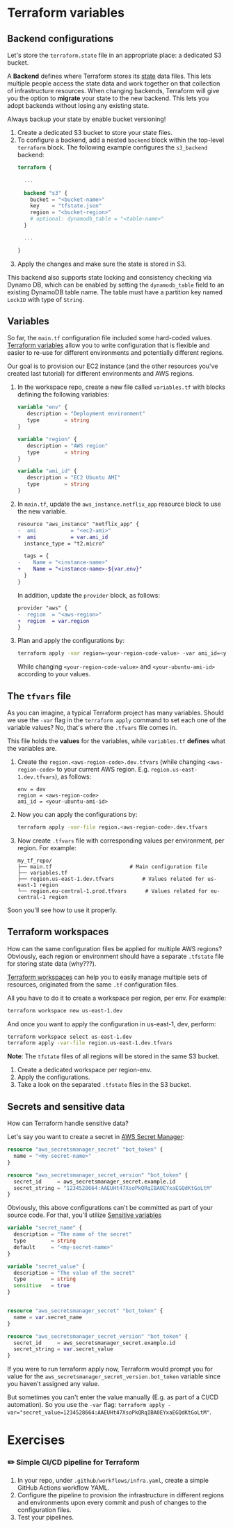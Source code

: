 # Terraform variables

## Backend configurations

Let's store the `terraform.state` file in an appropriate place: a dedicated S3 bucket.

A **Backend** defines where Terraform stores its [state](https://www.terraform.io/language/state) data files.
This lets multiple people access the state data and work together on that collection of infrastructure resources.
When changing backends, Terraform will give you the option to **migrate** your state to the new backend. 
This lets you adopt backends without losing any existing state.

Always backup your state by enable bucket versioning!

1. Create a dedicated S3 bucket to store your state files. 
2. To configure a backend, add a nested `backend` block within the top-level `terraform` block. The following example configures the `s3_backend` backend:
   ```terraform
   terraform {
   
     ...
    
     backend "s3" {
       bucket = "<bucket-name>"
       key    = "tfstate.json"
       region = "<bucket-region>"
       # optional: dynamodb_table = "<table-name>"
     }
   
     ...
   
   }
   ```
2. Apply the changes and make sure the state is stored in S3.

This backend also supports state locking and consistency checking via Dynamo DB, which can be enabled by setting the `dynamodb_table` field to an existing DynamoDB table name.
The table must have a partition key named `LockID` with type of `String`.

## Variables

So far, the `main.tf` configuration file included some hard-coded values.
[Terraform variables](https://developer.hashicorp.com/terraform/language/values/variables) allow you to write configuration that is flexible and easier to re-use for different environments and potentially different regions.

Our goal is to provision our EC2 instance (and the other resources you've created last tutorial) for different environments and AWS regions. 

1. In the workspace repo, create a new file called `variables.tf` with blocks defining the following variables: 
   ```terraform
   variable "env" {
      description = "Deployment environment"
      type        = string
   }

   variable "region" {
      description = "AWS region"
      type        = string
   }
   
   variable "ami_id" {
      description = "EC2 Ubuntu AMI"
      type        = string
   }
   ```
2. In `main.tf`, update the `aws_instance.netflix_app` resource block to use the new variable.
   ```diff
   resource "aws_instance" "netflix_app" {
   -  ami           = "<ec2-ami>"
   +  ami           = var.ami_id
     instance_type = "t2.micro"
   
     tags = {
   -    Name = "<instance-name>"
   +    Name = "<instance-name>-${var.env}"
     }
   }
   ```
   
   In addition, update the `provider` block, as follows:

   ```diff
   provider "aws" {
   -  region  = "<aws-region>"
   +  region  = var.region
   }   
   ```

3. Plan and apply the configurations by:

   ```bash
   terraform apply -var region=<your-region-code-value> -var ami_id=<your-ubuntu-ami-id> -var env=dev
   ```
   
   While changing `<your-region-code-value>` and `<your-ubuntu-ami-id>` according to your values.

## The `tfvars` file

As you can imagine, a typical Terraform project has many variables.
Should we use the `-var` flag in the `terraform apply` command to set each one of the variable values? 
No, that's where the `.tfvars` file comes in. 

This file holds the **values** for the variables, while `variables.tf` **defines** what the variables are.

1. Create the `region.<aws-region-code>.dev.tfvars` (while changing `<aws-region-code>` to your current AWS region. E.g. `region.us-east-1.dev.tfvars`), as follows:

   ```text
   env = dev
   region = <aws-region-code>
   ami_id = <your-ubuntu-ami-id>
   ```
2. Now you can apply the configurations by:
   ```bash
   terraform apply -var-file region.<aws-region-code>.dev.tfvars
   ```
   
3. Now create `.tfvars` file with corresponding values per environment, per region. For example: 

   ```text
   my_tf_repo/
   ├── main.tf                         # Main configuration file
   ├── variables.tf
   ├── region.us-east-1.dev.tfvars         # Values related for us-east-1 region
   └── region.eu-central-1.prod.tfvars      # Values related for eu-central-1 region
   ```

Soon you'll see how to use it properly.

## Terraform workspaces 

How can the same configuration files be applied for multiple AWS regions?
Obviously, each region or environment should have a separate `.tfstate` file for storing state data (why???).

[Terraform workspaces](https://developer.hashicorp.com/terraform/cli/workspaces) can help you to easily manage multiple sets of resources, originated from the same `.tf` configuration files.

All you have to do it to create a workspace per region, per env. For example:

```bash
terraform workspace new us-east-1.dev
```

And once you want to apply the configuration in us-east-1, dev, perform:

```bash
terraform workspace select us-east-1.dev
terraform apply -var-file region.us-east-1.dev.tfvars
```

**Note**: The `tfstate` files of all regions will be stored in the same S3 bucket.

1. Create a dedicated workspace per region-env.
2. Apply the configurations. 
3. Take a look on the separated `.tfstate` files in the S3 bucket.


## Secrets and sensitive data

How can Terraform handle sensitive data? 

Let's say you want to create a secret in [AWS Secret Manager](https://docs.aws.amazon.com/secretsmanager/latest/userguide/intro.html):

```terraform 
resource "aws_secretsmanager_secret" "bot_token" {
  name = "<my-secret-name>"
}

resource "aws_secretsmanager_secret_version" "bot_token" {
  secret_id     = aws_secretsmanager_secret.example.id
  secret_string = "1234528664:AAEUHt47XsoPkQRqIBA0EYxaEGQdKtGoLtM"
}
```

Obviously, this above configurations can't be committed as part of your source code. 
For that, you'll utilize [Sensitive variables](https://developer.hashicorp.com/terraform/tutorials/configuration-language/sensitive-variables)


```terraform 
variable "secret_name" {
  description = "The name of the secret"
  type        = string
  default     = "<my-secret-name>"
}

variable "secret_value" {
  description = "The value of the secret"
  type        = string
  sensitive   = true
}


resource "aws_secretsmanager_secret" "bot_token" {
  name = var.secret_name
}

resource "aws_secretsmanager_secret_version" "bot_token" {
  secret_id     = aws_secretsmanager_secret.example.id
  secret_string = var.secret_value
}
```

If you were to run terraform apply now, Terraform would prompt you for value for the `aws_secretsmanager_secret_version.bot_token` variable since you haven't assigned any value.

But sometimes you can't enter the value manually (E.g. as part of a CI/CD automation). 
So you use the `-var` flag: `terraform apply -var="secret_value=1234528664:AAEUHt47XsoPkQRqIBA0EYxaEGQdKtGoLtM"`.

# Exercises 

### :pencil2: Simple CI/CD pipeline for Terraform 

1. In your repo, under `.github/workflows/infra.yaml`, create a simple GitHub Actions workflow YAML. 
2. Configure the pipeline to provision the infrastructure in different regions and environments upon every commit and push of changes to the configuration files. 
3. Test your pipelines. 


